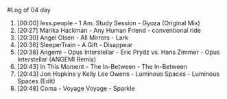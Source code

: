 #Log of 04 day

1. [00:00] less.people - 1 Am. Study Session - Gyoza (Original Mix)
1. [20:27] Marika Hackman - Any Human Friend - conventional ride
1. [20:30] Angel Olsen - All Mirrors - Lark
1. [20:36] SleeperTrain - A Gift - Disappear
1. [20:38] Angemi - Opus Interstellar - Eric Prydz vs. Hans Zimmer - Opus Interstellar (ANGEMI Remix)
1. [20:43] In This Moment - The In-Between - The In-Between
1. [20:43] Jon Hopkins y Kelly Lee Owens - Luminous Spaces - Luminous Spaces (Edit)
1. [20:48] Coma - Voyage Voyage - Sparkle
